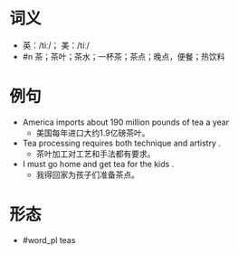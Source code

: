 # 词义
- 英：/tiː/； 美：/tiː/
- #n 茶；茶叶；茶水；一杯茶；茶点；晚点，便餐；热饮料
# 例句
- America imports about 190 million pounds of tea a year
	- 美国每年进口大约1.9亿磅茶叶。
- Tea processing requires both technique and artistry .
	- 茶叶加工对工艺和手法都有要求。
- I must go home and get tea for the kids .
	- 我得回家为孩子们准备茶点。
# 形态
- #word_pl teas
